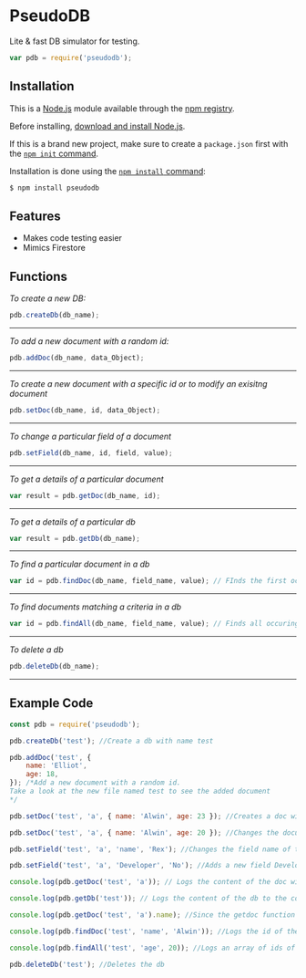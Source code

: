 # PseudoDB

Lite & fast DB simulator for testing.

```js
var pdb = require('pseudodb');
```

## Installation

This is a [Node.js](https://nodejs.org/en/) module available through the
[npm registry](https://www.npmjs.com/).

Before installing, [download and install Node.js](https://nodejs.org/en/download/).

If this is a brand new project, make sure to create a `package.json` first with
the [`npm init` command](https://docs.npmjs.com/creating-a-package-json-file).

Installation is done using the
[`npm install` command](https://docs.npmjs.com/getting-started/installing-npm-packages-locally):

```bash
$ npm install pseudodb
```

## Features

- Makes code testing easier
- Mimics Firestore

## Functions

_To create a new DB:_

```js
pdb.createDb(db_name);
```

---

_To add a new document with a random id:_

```js
pdb.addDoc(db_name, data_Object);
```

---

_To create a new document with a specific id or to modify an exisitng document_

```js
pdb.setDoc(db_name, id, data_Object);
```

---

_To change a particular field of a document_

```js
pdb.setField(db_name, id, field, value);
```

---

_To get a details of a particular document_

```js
var result = pdb.getDoc(db_name, id);
```

---

_To get a details of a particular db_

```js
var result = pdb.getDb(db_name);
```

---

_To find a particular document in a db_

```js
var id = pdb.findDoc(db_name, field_name, value); // FInds the first occuring match and returns the id
```

---

_To find documents matching a criteria in a db_

```js
var id = pdb.findAll(db_name, field_name, value); // Finds all occuring matches and returns an array of ids
```

---

_To delete a db_

```js
pdb.deleteDb(db_name);
```

---

## Example Code

```js
const pdb = require('pseudodb');

pdb.createDb('test'); //Create a db with name test

pdb.addDoc('test', {
	name: 'Elliot',
	age: 18,
}); /*Add a new document with a random id.
Take a look at the new file named test to see the added document
*/

pdb.setDoc('test', 'a', { name: 'Alwin', age: 23 }); //Creates a doc with the id 'a' and stores the object

pdb.setDoc('test', 'a', { name: 'Alwin', age: 20 }); //Changes the document with the id a

pdb.setField('test', 'a', 'name', 'Rex'); //Changes the field name of the document with id a

pdb.setField('test', 'a', 'Developer', 'No'); //Adds a new field Developer

console.log(pdb.getDoc('test', 'a')); // Logs the content of the doc with id a to the console

console.log(pdb.getDb('test')); // Logs the content of the db to the console

console.log(pdb.getDoc('test', 'a').name); //Since the getdoc function returns an object, you can access the fields this way

console.log(pdb.findDoc('test', 'name', 'Alwin')); //Logs the id of the document which has the field 'name' as 'Alwin'

console.log(pdb.findAll('test', 'age', 20)); //Logs an array of ids of all docs which has age as 20

pdb.deleteDb('test'); //Deletes the db
```

